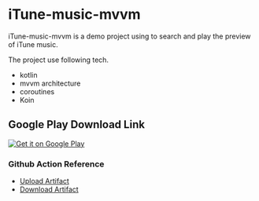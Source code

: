 # iTune-music-mvvm

iTune-music-mvvm is a demo project using to search and play the preview of iTune music.

The project use following tech.
- kotlin
- mvvm architecture
- coroutines
- Koin
 

## Google Play Download Link
<a href='https://play.google.com/store/apps/details?id=com.ericho.itunes_music&pcampaignid=MKT-Other-global-all-co-prtnr-py-PartBadge-Mar2515-1'><img alt='Get it on Google Play' src='https://play.google.com/intl/en_us/badges/images/generic/en_badge_web_generic.png'/></a>

### Github Action Reference
- [Upload Artifact](https://github.com/actions/upload-artifact)
- [Download Artifact](https://github.com/actions/download-artifact)
